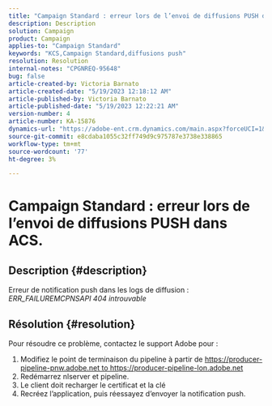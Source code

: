 ```yaml
---
title: "Campaign Standard : erreur lors de l’envoi de diffusions PUSH dans ACS."
description: Description
solution: Campaign
product: Campaign
applies-to: "Campaign Standard"
keywords: "KCS,Campaign Standard,diffusions push"
resolution: Resolution
internal-notes: "CPGNREQ-95648"
bug: false
article-created-by: Victoria Barnato
article-created-date: "5/19/2023 12:18:12 AM"
article-published-by: Victoria Barnato
article-published-date: "5/19/2023 12:22:21 AM"
version-number: 4
article-number: KA-15876
dynamics-url: "https://adobe-ent.crm.dynamics.com/main.aspx?forceUCI=1&pagetype=entityrecord&etn=knowledgearticle&id=96512a9e-daf5-ed11-8848-6045bd006268"
source-git-commit: e8cdaba1055c32ff749d9c975787e3738e338865
workflow-type: tm+mt
source-wordcount: '77'
ht-degree: 3%

---
```


# Campaign Standard : erreur lors de l’envoi de diffusions PUSH dans ACS.

## Description {#description}


Erreur de notification push dans les logs de diffusion : *ERR_FAILUREMCPNSAPI 404 introuvable*


## Résolution {#resolution}


Pour résoudre ce problème, contactez le support Adobe pour :

1. Modifiez le point de terminaison du pipeline à partir de https://producer-pipeline-pnw.adobe.net to https://producer-pipeline-lon.adobe.net
2. Redémarrez nlserver et pipeline.
3. Le client doit recharger le certificat et la clé
4. Recréez l’application, puis réessayez d’envoyer la notification push.

